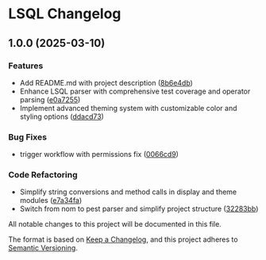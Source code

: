 # LSQL Changelog

## 1.0.0 (2025-03-10)

### Features

* Add README.md with project description ([8b6e4db](https://github.com/faltawy/lsql/commit/8b6e4db48617446af740faf76375ea1d6bc37d1c))
* Enhance LSQL parser with comprehensive test coverage and operator parsing ([e0a7255](https://github.com/faltawy/lsql/commit/e0a725510356327c4c021eca70afe9654329d686))
* Implement advanced theming system with customizable color and styling options ([ddacd73](https://github.com/faltawy/lsql/commit/ddacd7372b627078ddefc98f30a6d1fed8d288e4))

### Bug Fixes

* trigger workflow with permissions fix ([0066cd9](https://github.com/faltawy/lsql/commit/0066cd92c9195b8d9a9ef785ea9b3354f386c433))

### Code Refactoring

* Simplify string conversions and method calls in display and theme modules ([e7a34fa](https://github.com/faltawy/lsql/commit/e7a34fae55317aa41630c8f27520a591e264dd9e))
* Switch from nom to pest parser and simplify project structure ([32283bb](https://github.com/faltawy/lsql/commit/32283bbc854dff350a008ebb25529ab77f8706ab))

All notable changes to this project will be documented in this file.

The format is based on [Keep a Changelog](https://keepachangelog.com/en/1.0.0/),
and this project adheres to [Semantic Versioning](https://semver.org/spec/v2.0.0.html).

